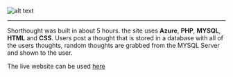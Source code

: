 ![alt text](http://i.imgur.com/HHUbTYv.png "Shorthought")

***

Shorthought was built in about 5 hours. the site uses **Azure**, **PHP**, **MYSQL**, **HTML** and **CSS**. Users post a thought that is stored in a database with all of the users thoughts, random thoughts are grabbed from the MYSQL Server and shown to the user.

The live website can be used [here](http://shorthought.azurewebsites.net/)